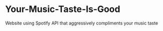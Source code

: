# Your-Music-Taste-Is-Good
Website using Spotify API that aggressively compliments your music taste
